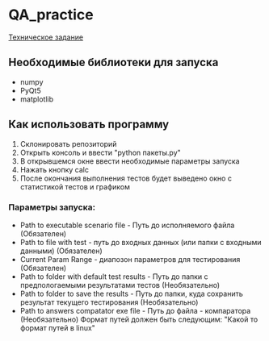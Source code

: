 # QA_practice
[Техническое задание](https://docs.google.com/document/d/1JwbmkZAbK60ULANLYe0h7OMhNgVCNzGD975bmAHc-44/edit)
## Необходимые библиотеки для запуска
* numpy
* PyQt5
* matplotlib

## Как использовать программу
1. Склонировать репозиторий 
2. Открыть консоль и ввести "python пакеты.py"
3. В открывшемся окне ввести необходимые параметры запуска
4. Нажать кнопку calc
5. После окончания выполнения тестов будет выведено окно с статистикой тестов и графиком


### Параметры запуска:
* Path to executable scenario file - Путь до исполняемого файла (Обязателен)
* Path to file with test - путь до входных данных (или папки с входными данными) (Обязателен)
* Current Param Range - диапозон параметров для тестирования (Обязателен)
* Path to folder with default test results - Путь до папки с предпологаемыми результатами тестов (Необязательно)
* Path to folder to save the results - Путь до папки, куда сохранить результат текущего тестирования (Необязательно)
* Path to answers compatator exe file - Путь до файла - компаратора (Необязательно)
Формат путей должен быть следующим: "Какой то формат путей в linux"
